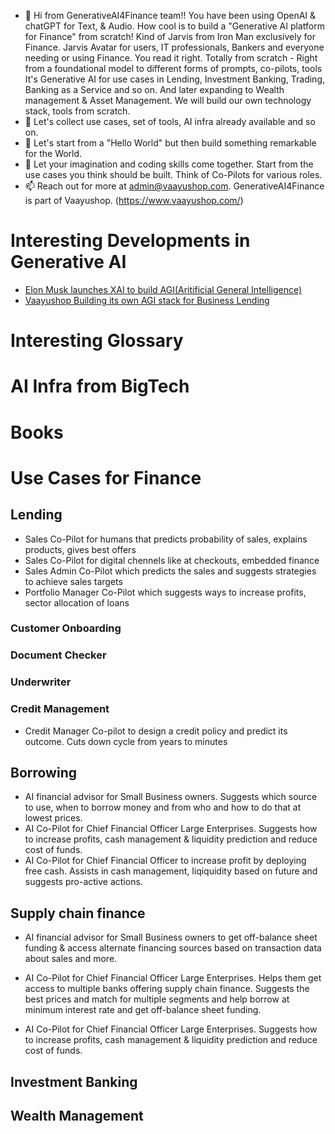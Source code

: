 - 👋 Hi from GenerativeAI4Finance team!! You have been using OpenAI & chatGPT for Text, & Audio. How cool is to build a "Generative AI platform for Finance" from scratch!
  Kind of Jarvis from Iron Man exclusively for Finance. Jarvis Avatar for users, IT professionals, Bankers and everyone needing or using Finance.
  You read it right.
  Totally from scratch - Right from a foundational model to different forms of prompts, co-pilots,
  tools It's Generative AI for use cases in Lending, Investment Banking, Trading, Banking as a Service and so on.
  And later expanding to Wealth management & Asset Management. We will build our own technology stack, tools from scratch.
- 👀 Let's collect use cases, set of tools, AI infra already available and so on.
- 🌱 Let's start from a "Hello World" but then build something remarkable for the World.
- 💞️ Let your imagination and coding skills come together. Start from the use cases you think should be built. Think of Co-Pilots for various roles.
- 📫 Reach out for more at admin@vaayushop.com. GenerativeAI4Finance is part of Vaayushop. (https://www.vaayushop.com/)

# Interesting Developments in Generative AI
  - [Elon Musk launches XAI to build AGI(Aritificial General Intelligence) ](https://x.ai/)
  - [Vaayushop Building its own AGI stack for Business Lending ](https://www.vaayushop.com/)

# Interesting Glossary


# AI Infra from BigTech


# Books

# Use Cases for Finance
  ## Lending
  - Sales Co-Pilot for humans that predicts probability of sales, explains products, gives best offers
  - Sales Co-Pilot  for digital chennels like at checkouts, embedded finance
  - Sales Admin Co-Pilot which predicts the sales and suggests strategies to achieve sales targets
  - Portfolio Manager Co-Pilot which suggests ways to increase profits, sector allocation of loans
  ### Customer Onboarding
  ### Document Checker
  ### Underwriter
  ### Credit Management
  - Credit Manager Co-pilot to design a credit policy and predict its outcome. Cuts down cycle from years to minutes

  ## Borrowing
  - AI financial advisor for Small Business owners. Suggests which source to use, when to borrow money and from who and how to do that at lowest prices.
  - AI Co-Pilot for Chief Financial Officer Large Enterprises. Suggests how to increase profits, cash management & liquidity prediction and reduce cost of funds.
  - AI Co-Pilot for Chief Financial Officer to increase profit by deploying free cash. Assists in cash management, liqiquidity based on future and suggests pro-active actions.

  ## Supply chain finance
  - AI financial advisor for Small Business owners to get off-balance sheet funding & access alternate financing sources based on transaction data about sales and more.
  - AI Co-Pilot for Chief Financial Officer Large Enterprises. Helps them get access to multiple banks offering supply chain finance. Suggests the best prices and match for multiple segments and help borrow at minimum interest rate and get off-balance sheet funding.

  - AI Co-Pilot for Chief Financial Officer Large Enterprises. Suggests how to increase profits, cash management & liquidity prediction and reduce cost of funds.

 ## Investment Banking

 ## Wealth Management

 


<!---
GenerativeAI4Finance/GenerativeAI4Finance is a ✨ special ✨ repository because its `README.md` (this file) appears on your GitHub profile.
You can click the Preview link to take a look at your changes.
--->
